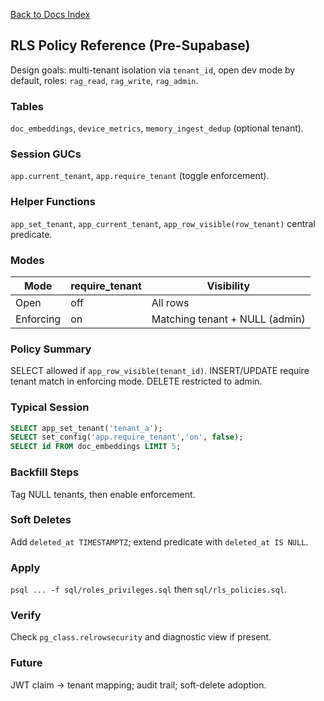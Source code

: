 <!-- Relocated from repository root on 2025-08-30 -->
[Back to Docs Index](../../DOCS_INDEX.md)

## RLS Policy Reference (Pre-Supabase)

Design goals: multi-tenant isolation via `tenant_id`, open dev mode by default, roles: `rag_read`, `rag_write`, `rag_admin`.

### Tables
`doc_embeddings`, `device_metrics`, `memory_ingest_dedup` (optional tenant).

### Session GUCs
`app.current_tenant`, `app.require_tenant` (toggle enforcement).

### Helper Functions
`app_set_tenant`, `app_current_tenant`, `app_row_visible(row_tenant)` central predicate.

### Modes
| Mode | require_tenant | Visibility |
|------|----------------|------------|
| Open | off | All rows |
| Enforcing | on | Matching tenant + NULL (admin) |

### Policy Summary
SELECT allowed if `app_row_visible(tenant_id)`.
INSERT/UPDATE require tenant match in enforcing mode.
DELETE restricted to admin.

### Typical Session
```sql
SELECT app_set_tenant('tenant_a');
SELECT set_config('app.require_tenant','on', false);
SELECT id FROM doc_embeddings LIMIT 5;
```

### Backfill Steps
Tag NULL tenants, then enable enforcement.

### Soft Deletes
Add `deleted_at TIMESTAMPTZ`; extend predicate with `deleted_at IS NULL`.

### Apply
`psql ... -f sql/roles_privileges.sql` then `sql/rls_policies.sql`.

### Verify
Check `pg_class.relrowsecurity` and diagnostic view if present.

### Future
JWT claim → tenant mapping; audit trail; soft-delete adoption.
